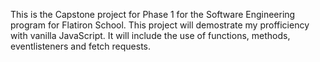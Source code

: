 This is the Capstone project for Phase 1 for the Software Engineering program for Flatiron School. This project will demostrate my profficiency with vanilla JavaScript. It will include the use of functions, methods, eventlisteners and fetch requests.